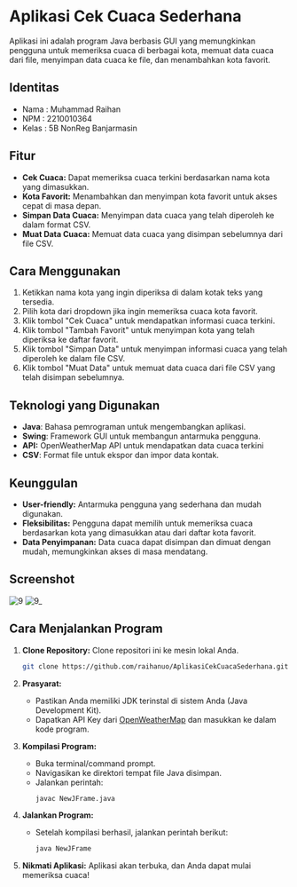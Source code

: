 # Aplikasi Cek Cuaca Sederhana

Aplikasi ini adalah program Java berbasis GUI yang memungkinkan pengguna untuk memeriksa cuaca di berbagai kota, memuat data cuaca dari file, menyimpan data cuaca ke file, dan menambahkan kota favorit.

## Identitas
- Nama  : Muhammad Raihan
- NPM   : 2210010364
- Kelas : 5B NonReg Banjarmasin

## Fitur
- **Cek Cuaca:** Dapat memeriksa cuaca terkini berdasarkan nama kota yang dimasukkan.
- **Kota Favorit:** Menambahkan dan menyimpan kota favorit untuk akses cepat di masa depan.
- **Simpan Data Cuaca:** Menyimpan data cuaca yang telah diperoleh ke dalam format CSV.
- **Muat Data Cuaca:** Memuat data cuaca yang disimpan sebelumnya dari file CSV.

## Cara Menggunakan
1. Ketikkan nama kota yang ingin diperiksa di dalam kotak teks yang tersedia.
2. Pilih kota dari dropdown jika ingin memeriksa cuaca kota favorit.
3. Klik tombol "Cek Cuaca" untuk mendapatkan informasi cuaca terkini.
4. Klik tombol "Tambah Favorit" untuk menyimpan kota yang telah diperiksa ke daftar favorit.
5. Klik tombol "Simpan Data" untuk menyimpan informasi cuaca yang telah diperoleh ke dalam file CSV.
6. Klik tombol "Muat Data" untuk memuat data cuaca dari file CSV yang telah disimpan sebelumnya.

## Teknologi yang Digunakan
- **Java**: Bahasa pemrograman untuk mengembangkan aplikasi.
- **Swing**: Framework GUI untuk membangun antarmuka pengguna.
- **API:** OpenWeatherMap API untuk mendapatkan data cuaca terkini
- **CSV**: Format file untuk ekspor dan impor data kontak.

## Keunggulan
- **User-friendly:** Antarmuka pengguna yang sederhana dan mudah digunakan.
- **Fleksibilitas:** Pengguna dapat memilih untuk memeriksa cuaca berdasarkan kota yang dimasukkan atau dari daftar kota favorit.
- **Data Penyimpanan:** Data cuaca dapat disimpan dan dimuat dengan mudah, memungkinkan akses di masa mendatang.

## Screenshot
![9](https://github.com/user-attachments/assets/bae154d5-dc0e-4c99-8a62-116a33802ab6)
![9_](https://github.com/user-attachments/assets/4e8dc996-ee3d-441c-88a8-2c520c9712e0)

## Cara Menjalankan Program
1. **Clone Repository:**
   Clone repositori ini ke mesin lokal Anda.
   ```bash
   git clone https://github.com/raihanuo/AplikasiCekCuacaSederhana.git
   
2. **Prasyarat:**
   - Pastikan Anda memiliki JDK terinstal di sistem Anda (Java Development Kit).
   - Dapatkan API Key dari [OpenWeatherMap](https://openweathermap.org/) dan masukkan ke dalam kode program.
  
3. **Kompilasi Program:**
   - Buka terminal/command prompt.
   - Navigasikan ke direktori tempat file Java disimpan.
   - Jalankan perintah:
     ```bash
     javac NewJFrame.java
     ```

4. **Jalankan Program:**
   - Setelah kompilasi berhasil, jalankan perintah berikut:
     ```bash
     java NewJFrame
     ```

5. **Nikmati Aplikasi:** Aplikasi akan terbuka, dan Anda dapat mulai memeriksa cuaca!
